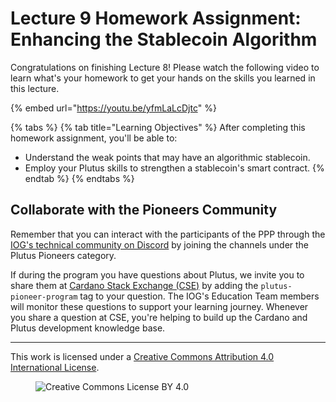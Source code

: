# Lecture 9 Homework Assignment: Enhancing the Stablecoin Algorithm 

Congratulations on finishing Lecture 8! Please watch the following video to learn what's your homework to get your hands on the skills you learned in this lecture.

{% embed url="https://youtu.be/yfmLaLcDjtc" %}

{% tabs %}
{% tab title="Learning Objectives" %}
After completing this homework assignment, you'll be able to:

* Understand the weak points that may have an algorithmic stablecoin.
* Employ your Plutus skills to strengthen a stablecoin's smart contract.
{% endtab %}
{% endtabs %}

## Collaborate with the Pioneers Community

Remember that you can interact with the participants of the PPP through the [IOG's technical community on Discord](https://discord.gg/inputoutput) by joining the channels under the Plutus Pioneers category.

If during the program you have questions about Plutus, we invite you to share them at [Cardano Stack Exchange (CSE)](https://cardano.stackexchange.com/) by adding the `plutus-pioneer-program` tag to your question. The IOG's Education Team members will monitor these questions to support your learning journey. Whenever you share a question at CSE, you're helping to build up the Cardano and Plutus development knowledge base.

---

This work is licensed under a [Creative Commons Attribution 4.0 International License](http://creativecommons.org/licenses/by/4.0/).

<figure><img src="https://i.creativecommons.org/l/by/4.0/88x31.png" alt="Creative Commons License BY 4.0"></figure>
